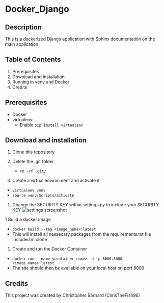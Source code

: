 # Docker_Django

## Description
This is a dockerized Django application with Sphinx documentation on the main application.

## Table of Contents
1. Prerequisites
1. Download and installation
1. Running in venv and Docker
1. Credits

## Prerequisites
* Docker
* virtualenv
   * Enable `pip install virtualenv`

## Download and installation
1. Clone this repository

1. Delete the .git folder
    * `rm -rf .git/`
 
1. Create a virtual environment and activate it
  * `virtualenv venv`
  * `source venv/Scripts/activate`
 
1. Change the SECURITY KEY within settings.py to include your SECURITY KEY
  ![settings screenshot](https://user-images.githubusercontent.com/125367266/230436180-d162aea2-9a9a-499b-b74f-c1fb3310d3e4.JPG)
  
1 Build a docker image
  * `docker build --tag <image_name>:latest `
  * This will install all nessecary packages from the requirements.txt file included in clone

1. Create and run the Docker Container
  * `docker run --name <container_name> -d -p 8000:8000 <image_name>:latest`
  * The site should then be available on your local host on port 8000
 
## Credits
This project was created by Christopher Barnard (ChrisTheFish96)
